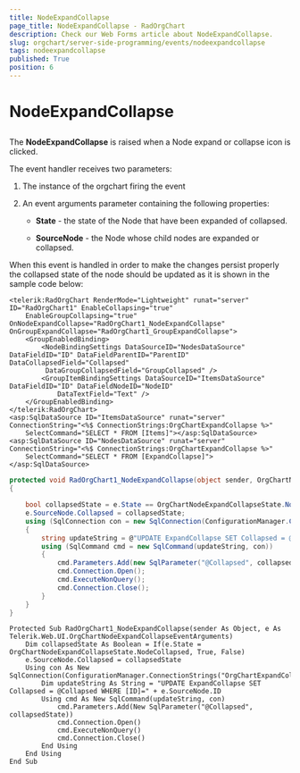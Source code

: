 ```yaml
---
title: NodeExpandCollapse
page_title: NodeExpandCollapse - RadOrgChart
description: Check our Web Forms article about NodeExpandCollapse.
slug: orgchart/server-side-programming/events/nodeexpandcollapse
tags: nodeexpandcollapse
published: True
position: 6
---
```


# NodeExpandCollapse



## 

The **NodeExpandCollapse** is raised when a Node expand or collapse icon is clicked.

The event handler receives two parameters:

1. The instance of the orgchart firing the event

2. An event arguments parameter containing the following properties:

	* **State** - the state of the Node that have been expanded of collapsed.

	* **SourceNode** - the Node whose child nodes are expanded or collapsed.

When this event is handled in order to make the changes persist properly the collapsed state of the node should be updated as it is shown in the sample code below:

````ASPNET
<telerik:RadOrgChart RenderMode="Lightweight" runat="server" ID="RadOrgChart1" EnableCollapsing="true" 
    EnableGroupCollapsing="true"  OnNodeExpandCollapse="RadOrgChart1_NodeExpandCollapse" OnGroupExpandCollapse="RadOrgChart1_GroupExpandCollapse">
    <GroupEnabledBinding>
        <NodeBindingSettings DataSourceID="NodesDataSource" DataFieldID="ID" DataFieldParentID="ParentID" DataCollapsedField="Collapsed"
         DataGroupCollapsedField="GroupCollapsed" />
        <GroupItemBindingSettings DataSourceID="ItemsDataSource" DataFieldID="ID" DataFieldNodeID="NodeID"
            DataTextField="Text" />
    </GroupEnabledBinding>
</telerik:RadOrgChart>
<asp:SqlDataSource ID="ItemsDataSource" runat="server" ConnectionString="<%$ ConnectionStrings:OrgChartExpandCollapse %>"
    SelectCommand="SELECT * FROM [Items]"></asp:SqlDataSource>
<asp:SqlDataSource ID="NodesDataSource" runat="server" ConnectionString="<%$ ConnectionStrings:OrgChartExpandCollapse %>"
    SelectCommand="SELECT * FROM [ExpandCollapse]"></asp:SqlDataSource>
````





````C#	
protected void RadOrgChart1_NodeExpandCollapse(object sender, OrgChartNodeExpandCollapseEventArguments e)
{

    bool collapsedState = e.State == OrgChartNodeExpandCollapseState.NodeCollapsed ? true : false;
    e.SourceNode.Collapsed = collapsedState;
    using (SqlConnection con = new SqlConnection(ConfigurationManager.ConnectionStrings["OrgChartExpandCollapse"].ConnectionString))
    {
        string updateString = @"UPDATE ExpandCollapse SET Collapsed = @Collapsed WHERE [ID]=" + e.SourceNode.ID;
        using (SqlCommand cmd = new SqlCommand(updateString, con))
        {
            cmd.Parameters.Add(new SqlParameter("@Collapsed", collapsedState));
            cmd.Connection.Open();
            cmd.ExecuteNonQuery();
            cmd.Connection.Close();
        }
    }
}
````
````VB.NET
Protected Sub RadOrgChart1_NodeExpandCollapse(sender As Object, e As Telerik.Web.UI.OrgChartNodeExpandCollapseEventArguments)
    Dim collapsedState As Boolean = If(e.State = OrgChartNodeExpandCollapseState.NodeCollapsed, True, False)
    e.SourceNode.Collapsed = collapsedState
    Using con As New SqlConnection(ConfigurationManager.ConnectionStrings("OrgChartExpandCollapse").ConnectionString)
        Dim updateString As String = "UPDATE ExpandCollapse SET Collapsed = @Collapsed WHERE [ID]=" + e.SourceNode.ID
        Using cmd As New SqlCommand(updateString, con)
            cmd.Parameters.Add(New SqlParameter("@Collapsed", collapsedState))
            cmd.Connection.Open()
            cmd.ExecuteNonQuery()
            cmd.Connection.Close()
        End Using
    End Using
End Sub
````

